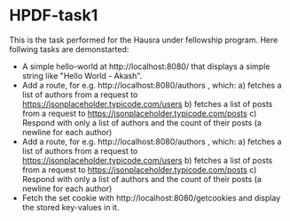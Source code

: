 # HPDF-task1
This is the task performed for the Hausra under fellowship  program.
Here follwing tasks are demonstarted:
* A simple hello-world at http://localhost:8080/ that displays a simple string
like "Hello World - Akash".
* Add a route, for e.g. http://localhost:8080/authors , which:
a) fetches a list of authors from a request to
https://jsonplaceholder.typicode.com/users
b) fetches a list of posts from a request to
https://jsonplaceholder.typicode.com/posts
c) Respond with only a list of authors and the count of their posts (a newline for
each author)
* Add a route, for e.g. http://localhost:8080/authors , which:
a) fetches a list of authors from a request to
https://jsonplaceholder.typicode.com/users
b) fetches a list of posts from a request to
https://jsonplaceholder.typicode.com/posts
c) Respond with only a list of authors and the count of their posts (a newline for
each author)
* Fetch the set cookie with http://localhost:8080/getcookies and display
the stored key-values in it.
